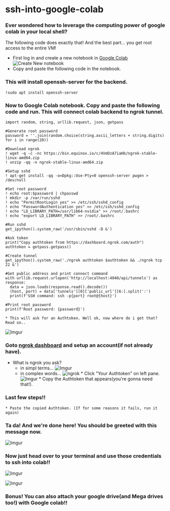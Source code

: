 # ssh-into-google-colab
### Ever wondered how to leverage the computing power of  google colab in your local shell?
The following code does exactly that!
And the best part... you get root access to the entire VM!

* First log in and create a new notebook in [Google Colab](https://colab.research.google.com)
![Create New notebook](https://i.imgur.com/Sx7gUDj.png)
* Copy and paste the following code in the notebook.

### This will install **openssh-server** for the backend.
```
!sudo apt install openssh-server
```
### Now to Google Colab notebook. Copy and paste the following code and run. This will connect colab backend to ngrok tunnel.
```
import random, string, urllib.request, json, getpass

#Generate root password
password = ''.join(random.choice(string.ascii_letters + string.digits) for i in range(20))

#Download ngrok
! wget -q -c -nc https://bin.equinox.io/c/4VmDzA7iaHb/ngrok-stable-linux-amd64.zip
! unzip -qq -n ngrok-stable-linux-amd64.zip

#Setup sshd
! apt-get install -qq -o=Dpkg::Use-Pty=0 openssh-server pwgen > /dev/null

#Set root password
! echo root:$password | chpasswd
! mkdir -p /var/run/sshd
! echo "PermitRootLogin yes" >> /etc/ssh/sshd_config
! echo "PasswordAuthentication yes" >> /etc/ssh/sshd_config
! echo "LD_LIBRARY_PATH=/usr/lib64-nvidia" >> /root/.bashrc
! echo "export LD_LIBRARY_PATH" >> /root/.bashrc

#Run sshd
get_ipython().system_raw('/usr/sbin/sshd -D &')

#Ask token
print("Copy authtoken from https://dashboard.ngrok.com/auth")
authtoken = getpass.getpass()

#Create tunnel
get_ipython().system_raw('./ngrok authtoken $authtoken && ./ngrok tcp 22 &')

#Get public address and print connect command
with urllib.request.urlopen('http://localhost:4040/api/tunnels') as response:
  data = json.loads(response.read().decode())
  (host, port) = data['tunnels'][0]['public_url'][6:].split(':')
  print(f'SSH command: ssh -p{port} root@{host}')

#Print root password
print(f'Root password: {password}')
```
    * This will ask for an Authtoken. Well ok, now where do i get that? Read on..
   ![Imgur](https://i.imgur.com/TlcbPdI.png)
    
### Goto [ngrok dashboard](https://dashboard.ngrok.com) and setup an account(if not already have).
   * What is ngrok you ask?
        * in simpl terms...
   ![Imgur](https://i.imgur.com/TN4ckcS.png)
        * in complex words...
   ![ngrok](https://i.imgur.com/5IfrRRr.png)
    * Click "Your Authtoken" on left pane.
   ![Imgur](https://i.imgur.com/TMwJllg.png)
    * Copy the Authtoken that appears(you're gonna need that!).

### Last few steps!!
    * Paste the copied Authtoken. (If for some reasons it fails, run it again)
### Ta da! And we're done here! You should be greeted with this message now.
   ![Imgur](https://i.imgur.com/KVnKh3F.png)

### Now just head over to your terminal and use those credentials to ssh into colab!!
   ![Imgur](https://i.imgur.com/7tzdlqA.png)

   ![Imgur](https://i.imgur.com/syQrCmy.png)

### Bonus! You can also attach your google drive(and Mega drives too!) with Google colab!!
